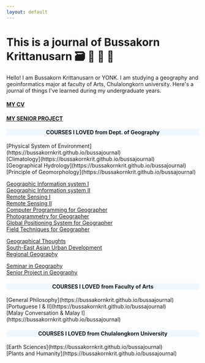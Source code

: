 ```yaml
---
layout: default
---
```


# This is a journal of Bussakorn Krittanusarn  :card_file_box: :book:  :pencil:  :e-mail:

Hello! I am Bussakorn Krittanusarn or YONK. I am studying a geography and geoinformatics major at faculty of Arts, Chulalongkorn university. Here's a journal of things I've learned during my undergraduate years.
 
#### [MY CV](https://bussakornkrit.github.io/bussajournal/CV)

#### [MY SENIOR PROJECT](https://bussakornkrit.github.io/bussajournal/snrprj)

<div style="text-align: center; background-color: #F0F8FF"><h4> COURSES I LOVED from Dept. of Geography </h4></div>
[Physical System of Environment](https://bussakornkrit.github.io/bussajournal) <br>
[Climatology](https://bussakornkrit.github.io/bussajournal) <br>
[Geographical Hydrology](https://bussakornkrit.github.io/bussajournal) <br>
[Principle of Geomorphology](https://bussakornkrit.github.io/bussajournal) <br>

[Geographic Information system I](https://bussakornkrit.github.io/bussajournal) <br>
[Geographic Information system II](https://bussakornkrit.github.io/bussajournal) <br>
[Remote Sensing I](https://bussakornkrit.github.io/bussajournal) <br>
[Remote Sensing II](https://bussakornkrit.github.io/bussajournal) <br>
[Computer Programming for Geographer](https://bussakornkrit.github.io/bussajournal) <br>
[Photogrammetry for Geographer](https://bussakornkrit.github.io/bussajournal) <br>
[Global Positioning System for Geographer](https://bussakornkrit.github.io/bussajournal) <br>
[Field Techniques for Geographer](https://bussakornkrit.github.io/bussajournal) <br>

[Geographical Thoughts](https://bussakornkrit.github.io/bussajournal) <br>
[South-East Asian Urban Development](https://bussakornkrit.github.io/bussajournal) <br>
[Regional Geography](https://bussakornkrit.github.io/bussajournal) <br>

[Seminar in Geography](https://bussakornkrit.github.io/bussajournal) <br>
[Senior Project in Geography](https://bussakornkrit.github.io/bussajournal) <br>

<div style="text-align: center; background-color: #F0F8FF"><h4> COURSES I LOVED from Faculty of Arts </h4></div>
[General Philosophy](https://bussakornkrit.github.io/bussajournal) <br>
[Portuguese I & II](https://bussakornkrit.github.io/bussajournal) <br>
[Malay Conversation & Malay I](https://bussakornkrit.github.io/bussajournal) <br>

<div style="text-align: center; background-color: #F0F8FF"><h4> COURSES I LOVED from Chulalongkorn University </h4></div>
[Earth Sciences](https://bussakornkrit.github.io/bussajournal) <br>
[Plants and Humanity](https://bussakornkrit.github.io/bussajournal) <br>

